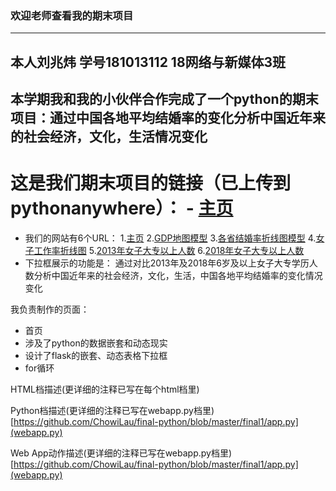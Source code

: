 ### 欢迎老师查看我的期末项目
-----
## 本人刘兆炜 学号181013112 18网络与新媒体3班

## 本学期我和我的小伙伴合作完成了一个python的期末项目：通过中国各地平均结婚率的变化分析中国近年来的社会经济，文化，生活情况变化
# 这是我们期末项目的链接（已上传到pythonanywhere）： - [主页](http://chowilau.pythonanywhere.com/) 

* 我们的网站有6个URL：
1.[主页](http://chowilau.pythonanywhere.com/)
2.[GDP地图模型](http://chowilau.pythonanywhere.com/gdp_map)
3.[各省结婚率折线图模型](http://chowilau.pythonanywhere.com/marry_line)
4.[女子工作率折线图](http://chowilau.pythonanywhere.com/women_work)
5.[2013年女子大专以上人数](http://chowilau.pythonanywhere.com/study_geo?city=2013)
6.[2018年女子大专以上人数](http://chowilau.pythonanywhere.com/study_geo?city=2018)
* 下拉框展示的功能是：
通过对比2013年及2018年6岁及以上女子大专学历人数分析中国近年来的社会经济，文化，生活，中国各地平均结婚率的变化情况变化

我负责制作的页面：
* 首页 
* 涉及了python的数据嵌套和动态现实 
* 设计了flask的嵌套、动态表格下拉框
* for循环


HTML档描述(更详细的注释已写在每个html档里)

Python档描述(更详细的注释已写在webapp.py档里)
[https://github.com/ChowiLau/final-python/blob/master/final1/app.py](webapp.py)

Web App动作描述(更详细的注释已写在webapp.py档里)
[https://github.com/ChowiLau/final-python/blob/master/final1/app.py](webapp.py)
